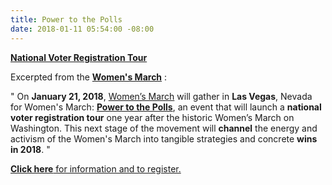 ```yaml
---
title: Power to the Polls
date: 2018-01-11 05:54:00 -08:00
---
```


[**National Voter Registration Tour**](http://www.powertothepolls.com/)

Excerpted from the [**Women's March**](https://www.womensmarch.com/march/) :


"  On **January 21, 2018**, [Women’s March](https://www.womensmarch.com/march/) will gather in **Las Vegas**, Nevada for Women's March: [**Power to the Polls**](http://www.powertothepolls.com/), an event that will launch a **national voter registration tour** one year after the historic Women’s March on Washington. This next stage of the movement will **channel** the energy and activism of the Women's March into tangible strategies and concrete **wins in 2018**.  "

[**Click here** for information and to register.](http://www.powertothepolls.com/)